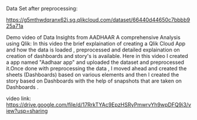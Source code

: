 Data Set after preprocessing:

https://g5mthwdqranx62j.sg.qlikcloud.com/dataset/66440d44650c7bbbb925a71a


Demo video of Data Insights from AADHAAR A comprehensive Analysis using Qlik:
In this video the brief explaination of creating  a Qlik Cloud App and how the data is loaded  , preprocessed and detailed explaination on creation of dashboards and story's is available.
Here in this video I created a app named "Aadhaar app" and uploaded the dataset and preprocessed it.Once done with preprocessing the data , I moved ahead and created the sheets (Dashboards) based on various elements 
and then I created the story based on Dashboards with the help of snapshots that are taken on Dashboards .

video link:
https://drive.google.com/file/d/17RrkTYAc9EpzHSRyPmwrvYh9wpDFQ9i3/view?usp=sharing
